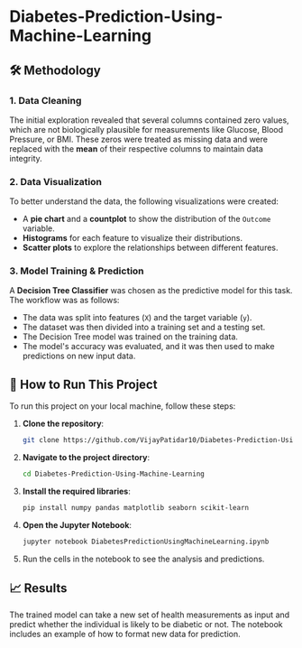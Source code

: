 # Diabetes-Prediction-Using-Machine-Learning
## 🛠️ Methodology

### 1. Data Cleaning
The initial exploration revealed that several columns contained zero values, which are not biologically plausible for measurements like Glucose, Blood Pressure, or BMI. These zeros were treated as missing data and were replaced with the **mean** of their respective columns to maintain data integrity.

### 2. Data Visualization
To better understand the data, the following visualizations were created:
* A **pie chart** and a **countplot** to show the distribution of the `Outcome` variable.
* **Histograms** for each feature to visualize their distributions.
* **Scatter plots** to explore the relationships between different features.

### 3. Model Training & Prediction
A **Decision Tree Classifier** was chosen as the predictive model for this task. The workflow was as follows:
* The data was split into features (`X`) and the target variable (`y`).
* The dataset was then divided into a training set and a testing set.
* The Decision Tree model was trained on the training data.
* The model's accuracy was evaluated, and it was then used to make predictions on new input data.

## 🚀 How to Run This Project

To run this project on your local machine, follow these steps:

1.  **Clone the repository**:
    ```bash
    git clone https://github.com/VijayPatidar10/Diabetes-Prediction-Using-Machine-Learning.git
    ```
2.  **Navigate to the project directory**:
    ```bash
    cd Diabetes-Prediction-Using-Machine-Learning
    ```
3.  **Install the required libraries**:
    ```bash
    pip install numpy pandas matplotlib seaborn scikit-learn
    ```
4.  **Open the Jupyter Notebook**:
    ```bash
    jupyter notebook DiabetesPredictionUsingMachineLearning.ipynb
    ```
5.  Run the cells in the notebook to see the analysis and predictions.

## 📈 Results

The trained model can take a new set of health measurements as input and predict whether the individual is likely to be diabetic or not. The notebook includes an example of how to format new data for prediction.
